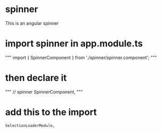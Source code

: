 # spinner
 This is an angular spinner

# import spinner in app.module.ts
"""
import { SpinnerComponent } from './spinner/spinner.component';
"""
# then declare it
"""
// spinner
SpinnerComponent,
"""

# add this to the import
    SelectionLoaderModule,
